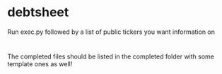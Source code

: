 # debtsheet

Run exec.py followed by a list of public tickers you want information on
#
The completed files should be listed in the completed folder with some template ones as well!
